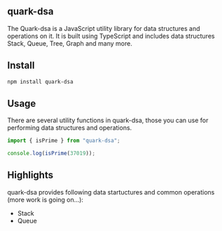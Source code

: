 ## quark-dsa
The Quark-dsa is a JavaScript utility library for data structures and operations on it. It is built using TypeScript and includes data structures Stack, Queue, Tree, Graph and many more.

## Install
```sh
npm install quark-dsa
```

## Usage
There are several utility functions in quark-dsa, those you can use for performing data structures and operations.
```js
import { isPrime } from "quark-dsa";

console.log(isPrime(37019));
```

## Highlights
quark-dsa provides following data startuctures and common operations (more work is going on...):
- Stack
- Queue